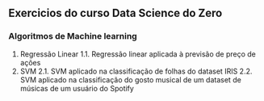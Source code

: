 ## Exercicios do curso Data Science do Zero
### Algoritmos de Machine learning

1. Regressão Linear
1.1. Regressão linear aplicada à previsão de preço de ações
2. SVM
2.1. SVM aplicado na classificação de folhas do dataset IRIS
2.2. SVM aplicado na classificação do gosto musical de um dataset de músicas de um usuário do Spotify
